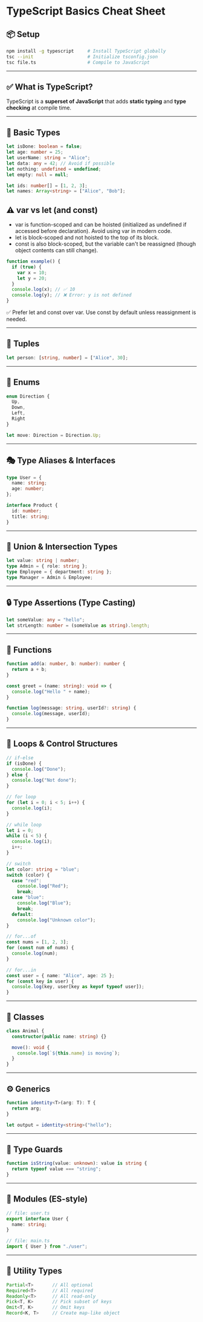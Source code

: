# TypeScript Basics Cheat Sheet

## 📦 Setup
```bash
npm install -g typescript     # Install TypeScript globally
tsc --init                    # Initialize tsconfig.json
tsc file.ts                   # Compile to JavaScript
```

---

## ✅ What is TypeScript?
TypeScript is a **superset of JavaScript** that adds **static typing** and **type checking** at compile time.

---

## 🧱 Basic Types
```ts
let isDone: boolean = false;
let age: number = 25;
let userName: string = "Alice";
let data: any = 42; // Avoid if possible
let nothing: undefined = undefined;
let empty: null = null;

let ids: number[] = [1, 2, 3];
let names: Array<string> = ["Alice", "Bob"];
```

## ⚠️ var vs let (and const)

- var is function-scoped and can be hoisted (initialized as undefined if accessed before declaration). Avoid using var in modern code.
- let is block-scoped and not hoisted to the top of its block.
- const is also block-scoped, but the variable can't be reassigned (though object contents can still change).

```ts
function example() {
  if (true) {
    var x = 10;
    let y = 20;
  }
  console.log(x); // ✅ 10
  console.log(y); // ❌ Error: y is not defined
}
```

✅ Prefer let and const over var. Use const by default unless reassignment is needed.

---

## 🧾 Tuples
```ts
let person: [string, number] = ["Alice", 30];
```

---

## 🎯 Enums
```ts
enum Direction {
  Up,
  Down,
  Left,
  Right
}

let move: Direction = Direction.Up;
```

---

## 🎭 Type Aliases & Interfaces
```ts
type User = {
  name: string;
  age: number;
};

interface Product {
  id: number;
  title: string;
}
```

---

## 🔀 Union & Intersection Types
```ts
let value: string | number;
type Admin = { role: string };
type Employee = { department: string };
type Manager = Admin & Employee;
```

---

## 🔒 Type Assertions (Type Casting)
```ts
let someValue: any = "hello";
let strLength: number = (someValue as string).length;
```

---

## 🧮 Functions
```ts
function add(a: number, b: number): number {
  return a + b;
}

const greet = (name: string): void => {
  console.log("Hello " + name);
}

function log(message: string, userId?: string) {
  console.log(message, userId);
}
```

---

## 🔁 Loops & Control Structures
```ts
// if-else
if (isDone) {
  console.log("Done");
} else {
  console.log("Not done");
}

// for loop
for (let i = 0; i < 5; i++) {
  console.log(i);
}

// while loop
let i = 0;
while (i < 5) {
  console.log(i);
  i++;
}

// switch
let color: string = "blue";
switch (color) {
  case "red":
    console.log("Red");
    break;
  case "blue":
    console.log("Blue");
    break;
  default:
    console.log("Unknown color");
}

// for...of
const nums = [1, 2, 3];
for (const num of nums) {
  console.log(num);
}

// for...in
const user = { name: "Alice", age: 25 };
for (const key in user) {
  console.log(key, user[key as keyof typeof user]);
}
```

---

## 🧱 Classes
```ts
class Animal {
  constructor(public name: string) {}

  move(): void {
    console.log(`${this.name} is moving`);
  }
}
```

---

## ⚙️ Generics
```ts
function identity<T>(arg: T): T {
  return arg;
}

let output = identity<string>("hello");
```

---

## 🛑 Type Guards
```ts
function isString(value: unknown): value is string {
  return typeof value === "string";
}
```

---

## 📁 Modules (ES-style)
```ts
// file: user.ts
export interface User {
  name: string;
}

// file: main.ts
import { User } from "./user";
```

---

## 🧰 Utility Types
```ts
Partial<T>       // All optional
Required<T>      // All required
Readonly<T>      // All read-only
Pick<T, K>       // Pick subset of keys
Omit<T, K>       // Omit keys
Record<K, T>     // Create map-like object
```

